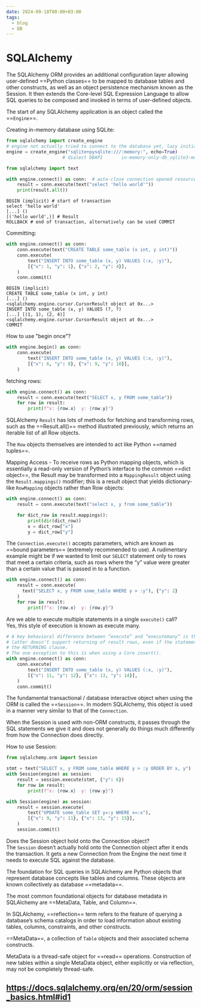 ```yaml
---
date: 2024-09-18T00:00+03:00
tags:
  - blog
  - DB
---
```


# SQLAlchemy

The SQLAlchemy ORM provides an additional configuration layer allowing
user-defined ==Python classes== to be mapped to database tables and other
constructs, as well as an object persistence mechanism known as the Session. It
then extends the Core-level SQL Expression Language to allow SQL queries to be
composed and invoked in terms of user-defined objects. <!--SR:!2024-11-10,1,230-->

The start of any SQLAlchemy application is an object called the ==`Engine`==.

Creating in-memory database using SQLite:
```python
from sqlalchemy import create_engine
# engine not actually tried to connect to the database yet, lazy initialization
engine = create_engine("sqlite+pysqlite:///:memory:", echo=True)
                     # dialect DBAPI       in-memory-only-db_sqlite3-module
```

```python
from sqlalchemy import text

with engine.connect() as conn:  # auto-close connection opened resource
    result = conn.execute(text("select 'hello world'"))
    print(result.all())
```
```
BEGIN (implicit) # start of transaction
select 'hello world'
[...] ()
[('hello world',)] # Result
ROLLBACK # end of transaction, alternatively can be used COMMIT
```

Committing:
```python
with engine.connect() as conn:
    conn.execute(text("CREATE TABLE some_table (x int, y int)"))
    conn.execute(
        text("INSERT INTO some_table (x, y) VALUES (:x, :y)"),
        [{"x": 1, "y": 1}, {"x": 2, "y": 4}],
    )
    conn.commit()
```
```
BEGIN (implicit)
CREATE TABLE some_table (x int, y int)
[...] ()
<sqlalchemy.engine.cursor.CursorResult object at 0x...>
INSERT INTO some_table (x, y) VALUES (?, ?)
[...] [(1, 1), (2, 4)]
<sqlalchemy.engine.cursor.CursorResult object at 0x...>
COMMIT
```

How to use "begin once"?
&#10;<br>
```python
with engine.begin() as conn:
    conn.execute(
        text("INSERT INTO some_table (x, y) VALUES (:x, :y)"),
        [{"x": 6, "y": 8}, {"x": 9, "y": 10}],
    )
```

fetching rows:
```python
with engine.connect() as conn:
    result = conn.execute(text("SELECT x, y FROM some_table"))
    for row in result:
        print(f"x: {row.x}  y: {row.y}")
```

SQLAlchemy `Result` has lots of methods for fetching and transforming rows, such
as the ==Result.all()== method illustrated previously, which returns an iterable
list of all Row objects.

The `Row` objects themselves are intended to act like Python ==named tuples==.

Mapping Access - To receive rows as Python mapping objects, which is essentially
a read-only version of Python’s interface to the common ==dict object==, the
Result may be transformed into a `MappingResult` object using the
`Result.mappings()` modifier; this is a result object that yields
dictionary-like `RowMapping` objects rather than Row objects:
```python
with engine.connect() as conn:
    result = conn.execute(text("select x, y from some_table"))

    for dict_row in result.mappings():
        print(dir(dict_row))
        x = dict_row["x"]
        y = dict_row["y"]
```

The `Connection.execute()` accepts parameters, which are known as ==bound
parameters== (extremely recommended to use). A rudimentary example might be if
we wanted to limit our `SELECT` statement only to rows that meet a certain
criteria, such as rows where the “y” value were greater than a certain value
that is passed in to a function.
```python
with engine.connect() as conn:
    result = conn.execute(
      text("SELECT x, y FROM some_table WHERE y > :y"), {"y": 2}
    )
    for row in result:
        print(f"x: {row.x}  y: {row.y}")
```

Are we able to execute multiple statements in a single `execute()` call?
&#10;<br>
Yes, this style of execution is known as execute many.
```python
# A key behavioral difference between “execute” and “executemany” is that the
# latter doesn’t support returning of result rows, even if the statement includes
# the RETURNING clause.
# The one exception to this is when using a Core insert().
with engine.connect() as conn:
    conn.execute(
        text("INSERT INTO some_table (x, y) VALUES (:x, :y)"),
        [{"x": 11, "y": 12}, {"x": 13, "y": 14}],
    )
    conn.commit()
```

The fundamental transactional / database interactive object when using the ORM
is called the ==`Session`==. In modern SQLAlchemy, this object is used in a
manner very similar to that of the `Connection`.

When the Session is used with non-ORM constructs, it passes through the SQL
statements we give it and does not generally do things much differently from how
the Connection does directly.

How to use Session:
&#10;<br>
```python
from sqlalchemy.orm import Session

stmt = text("SELECT x, y FROM some_table WHERE y > :y ORDER BY x, y")
with Session(engine) as session:
    result = session.execute(stmt, {"y": 6})
    for row in result:
        print(f"x: {row.x}  y: {row.y}")

with Session(engine) as session:
    result = session.execute(
        text("UPDATE some_table SET y=:y WHERE x=:x"),
        [{"x": 9, "y": 11}, {"x": 13, "y": 15}],
    )
    session.commit()
```

Does the Session object hold onto the Connection object?
&#10;<br>
The `Session` doesn’t actually hold onto the Connection object after it ends the
transaction. It gets a new Connection from the Engine the next time it needs to
execute SQL against the database.

The foundation for SQL queries in SQLAlchemy are Python objects that represent
database concepts like tables and columns. These objects are known collectively
as database ==metadata==.

The most common foundational objects for database metadata in SQLAlchemy are
==MetaData, Table, and Column==.

In SQLAlchemy, ==reflection== term refers to the feature of querying a
database’s schema catalogs in order to load information about existing tables,
columns, constraints, and other constructs.

==MetaData==, a collection of `Table` objects and their associated schema
constructs.

MetaData is a thread-safe object for ==read== operations. Construction of new
tables within a single MetaData object, either explicitly or via reflection, may
not be completely thread-safe.



## https://docs.sqlalchemy.org/en/20/orm/session_basics.html#id1
